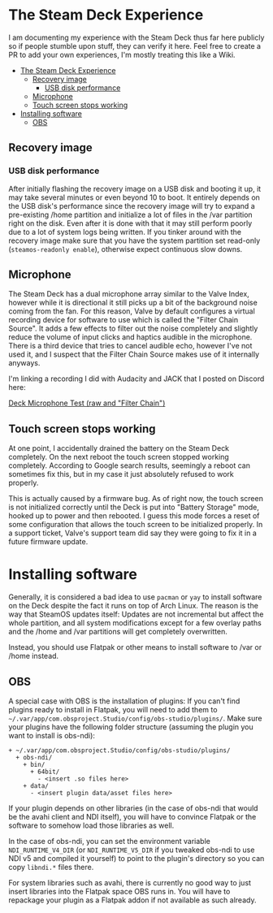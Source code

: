 # The Steam Deck Experience

I am documenting my experience with the Steam Deck thus far here publicly so if people stumble upon stuff, they can verify it here. Feel free to create a PR to add your own experiences, I'm mostly treating this like a Wiki.

- [The Steam Deck Experience](#the-steam-deck-experience)
  - [Recovery image](#recovery-image)
    - [USB disk performance](#usb-disk-performance)
  - [Microphone](#microphone)
  - [Touch screen stops working](#touch-screen-stops-working)
- [Installing software](#installing-software)
  - [OBS](#obs)

## Recovery image

### USB disk performance

After initially flashing the recovery image on a USB disk and booting it up, it may take several minutes or even beyond 10 to boot. It entirely depends on the USB disk's performance since the recovery image will try to expand a pre-existing /home partition and initialize a lot of files in the /var partition right on the disk. Even after it is done with that it may still perform poorly due to a lot of system logs being written. If you tinker around with the recovery image make sure that you have the system partition set read-only (`steamos-readonly enable`), otherwise expect continuous slow downs.

## Microphone

The Steam Deck has a dual microphone array similar to the Valve Index, however while it is directional it still picks up a bit of the background noise coming from the fan. For this reason, Valve by default configures a virtual recording device for software to use which is called the "Filter Chain Source". It adds a few effects to filter out the noise completely and slightly reduce the volume of input clicks and haptics audible in the microphone. There is a third device that tries to cancel audible echo, however I've not used it, and I suspect that the Filter Chain Source makes use of it internally anyways.

I'm linking a recording I did with Audacity and JACK that I posted on Discord here:

[Deck Microphone Test (raw and "Filter Chain")](audio/deck-microphone-test-raw-and-filterchain.ogg)

## Touch screen stops working

At one point, I accidentally drained the battery on the Steam Deck completely. On the next reboot the touch screen stopped working completely. According to Google search results, seemingly a reboot can sometimes fix this, but in my case it just absolutely refused to work properly.

This is actually caused by a firmware bug. As of right now, the touch screen is not initialized correctly until the Deck is put into "Battery Storage" mode, hooked up to power and then rebooted. I guess this mode forces a reset of some configuration that allows the touch screen to be initialized properly. In a support ticket, Valve's support team did say they were going to fix it in a future firmware update.

# Installing software

Generally, it is considered a bad idea to use `pacman` or `yay` to install software on the Deck despite the fact it runs on top of Arch Linux. The reason is the way that SteamOS updates itself: Updates are not incremental but affect the whole partition, and all system modifications except for a few overlay paths and the /home and /var partitions will get completely overwritten.

Instead, you should use Flatpak or other means to install software to /var or /home instead.

## OBS

A special case with OBS is the installation of plugins: If you can't find plugins ready to install in Flatpak, you will need to add them to `~/.var/app/com.obsproject.Studio/config/obs-studio/plugins/`. Make sure your plugins have the following folder structure (assuming the plugin you want to install is obs-ndi):

```
+ ~/.var/app/com.obsproject.Studio/config/obs-studio/plugins/
  + obs-ndi/
    + bin/
      + 64bit/
        - <insert .so files here>
    + data/
      - <insert plugin data/asset files here>
```

If your plugin depends on other libraries (in the case of obs-ndi that would be the avahi client and NDI itself), you will have to convince Flatpak or the software to somehow load those libraries as well.

In the case of obs-ndi, you can set the environment variable `NDI_RUNTIME_V4_DIR` (or `NDI_RUNTIME_V5_DIR` if you tweaked obs-ndi to use NDI v5 and compiled it yourself) to point to the plugin's directory so you can copy `libndi.*` files there.

For system libraries such as avahi, there is currently no good way to just insert libraries into the Flatpak space OBS runs in. You will have to repackage your plugin as a Flatpak addon if not available as such already.
